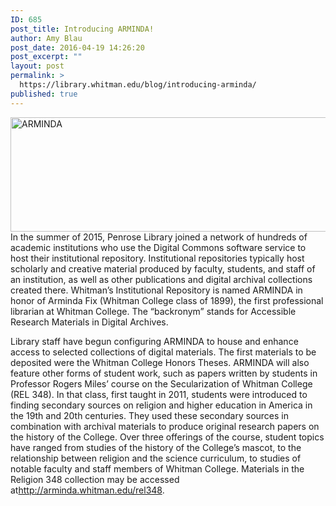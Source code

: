 ```yaml
---
ID: 685
post_title: Introducing ARMINDA!
author: Amy Blau
post_date: 2016-04-19 14:26:20
post_excerpt: ""
layout: post
permalink: >
  https://library.whitman.edu/blog/introducing-arminda/
published: true
---
```

<img class="alignnone size-full wp-image-686" src="https://library.whitman.edu/blog/wp-content/uploads/sites/4/2016/04/ARMINDA.png" alt="ARMINDA" width="736" height="183" />In the summer of 2015, Penrose Library joined a network of hundreds of academic institutions who use the Digital Commons software service to host their institutional repository. Institutional repositories typically host scholarly and creative material produced by faculty, students, and staff of an institution, as well as other publications and digital archival collections created there. Whitman’s Institutional Repository is named ARMINDA in honor of Arminda Fix (Whitman College class of 1899), the first professional librarian at Whitman College. The “backronym” stands for Accessible Research Materials in Digital Archives.

Library staff have begun configuring ARMINDA to house and enhance access to selected collections of digital materials. The first materials to be deposited were the Whitman College Honors Theses. ARMINDA will also feature other forms of student work, such as papers written by students in Professor Rogers Miles’ course on the Secularization of Whitman College (REL 348). In that class, first taught in 2011, students were introduced to finding secondary sources on religion and higher education in America in the 19th and 20th centuries. They used these secondary sources in combination with archival materials to produce original research papers on the history of the College. Over three offerings of the course, student topics have ranged from studies of the history of the College’s mascot, to the relationship between religion and the science curriculum, to studies of notable faculty and staff members of Whitman College. Materials in the Religion 348 collection may be accessed at<a href="http://arminda.whitman.edu/rel348">http://arminda.whitman.edu/rel348</a>.

&nbsp;